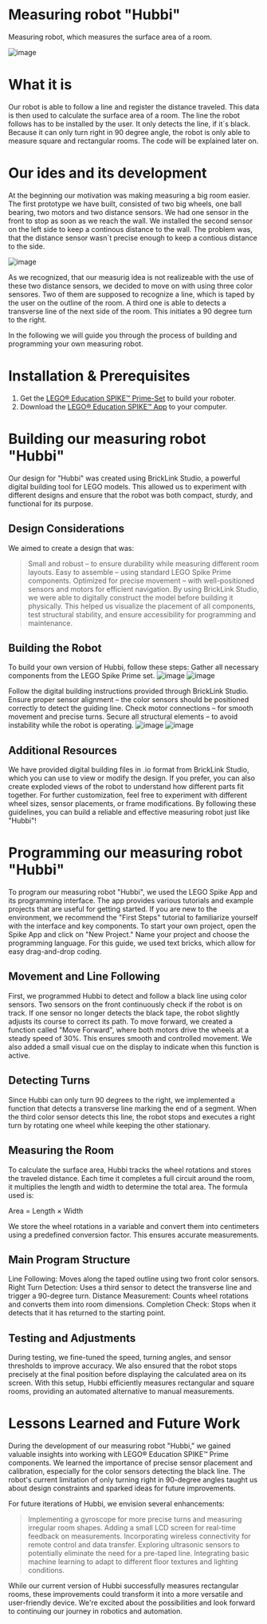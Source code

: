 # Measuring robot "Hubbi"

Measuring robot, which measures the surface area of a room.

![image](https://github.com/user-attachments/assets/895530c3-a123-461f-a578-d2d05290132c)


# What it is

Our robot is able to follow a line and register the distance traveled. This data is then used to calculate the surface area of a room.
The line the robot follows has to be installed by the user. It only detects the line, if it´s black. Because it can only turn right in 90 degree angle, the robot is only able to measure square and rectangular rooms. The code will be explained later on. 

# Our ides and its development

At the beginning our motivation was making measuring a big room easier. The first prototype we have built, consisted of two big wheels, one ball bearing, two motors and two distance sensors. We had one sensor in the front to stop as soon as we reach the wall. We installed the second sensor on the left side to keep a continous distance to the wall. The problem was, that the distance sensor wasn´t precise enough to keep a contious distance to the side.  

![image](https://github.com/user-attachments/assets/22ca01b9-d8a9-4d6e-97c8-eaeb77d88511)

As we recognized, that our measurig idea is not realizeable with the use of these two distance sensors, we decided to move on with using three color sensores. Two of them are supposed to recognize a line, which is taped by the user on the outline of the room. A third one is able to detects a transverse line of the next side of the room. This initiates a 90 degree turn to the right.

In the following we will guide you through the process of building and programming your own measuring robot.


# Installation & Prerequisites

1. Get the [LEGO® Education SPIKE™ Prime-Set](https://education.lego.com/de-de/products/lego-education-spike-prime-set/45678/) to build your roboter. 
2. Download the [LEGO® Education SPIKE™ App](https://education.lego.com/de-de/downloads/spike-app/software/) to your computer.


# Building our measuring robot "Hubbi"

Our design for "Hubbi" was created using BrickLink Studio, a powerful digital building tool for LEGO models. This allowed us to experiment with different designs and ensure that the robot was both compact, sturdy, and functional for its purpose.


## Design Considerations

We aimed to create a design that was:
  > Small and robust – to ensure durability while measuring different room layouts.
  > Easy to assemble – using standard LEGO Spike Prime components.
  > Optimized for precise movement – with well-positioned sensors and motors for efficient navigation.
By using BrickLink Studio, we were able to digitally construct the model before building it physically. This helped us visualize the placement of all components, test structural stability, and ensure accessibility for programming and maintenance.


## Building the Robot
To build your own version of Hubbi, follow these steps:
Gather all necessary components from the LEGO Spike Prime set.
![image](https://github.com/user-attachments/assets/efb47114-b4c2-4e37-b8c8-0be303b0abd7)
![image](https://github.com/user-attachments/assets/4c99fb6f-3e6c-41e5-8b93-99fdb2591dd2)

Follow the digital building instructions provided through BrickLink Studio.
Ensure proper sensor alignment – the color sensors should be positioned correctly to detect the guiding line.
Check motor connections – for smooth movement and precise turns.
Secure all structural elements – to avoid instability while the robot is operating.
![image](https://github.com/user-attachments/assets/9cc233f3-87e1-400f-b00b-2c90a220b91b)
![image](https://github.com/user-attachments/assets/70a4e8ec-d53b-439b-b34a-f79f3a66d3de)




## Additional Resources
We have provided digital building files in .io format from BrickLink Studio, which you can use to view or modify the design.
If you prefer, you can also create exploded views of the robot to understand how different parts fit together.
For further customization, feel free to experiment with different wheel sizes, sensor placements, or frame modifications.
By following these guidelines, you can build a reliable and effective measuring robot just like "Hubbi"!


# Programming our measuring robot "Hubbi"

To program our measuring robot "Hubbi", we used the LEGO Spike App and its programming interface. The app provides various tutorials and example projects that are useful for getting started. If you are new to the environment, we recommend the "First Steps" tutorial to familiarize yourself with the interface and key components.
To start your own project, open the Spike App and click on "New Project." Name your project and choose the programming language. For this guide, we used text bricks, which allow for easy drag-and-drop coding.


## Movement and Line Following

First, we programmed Hubbi to detect and follow a black line using color sensors. Two sensors on the front continuously check if the robot is on track. If one sensor no longer detects the black tape, the robot slightly adjusts its course to correct its path.
To move forward, we created a function called "Move Forward", where both motors drive the wheels at a steady speed of 30%. This ensures smooth and controlled movement. We also added a small visual cue on the display to indicate when this function is active.


## Detecting Turns

Since Hubbi can only turn 90 degrees to the right, we implemented a function that detects a transverse line marking the end of a segment. When the third color sensor detects this line, the robot stops and executes a right turn by rotating one wheel while keeping the other stationary.


## Measuring the Room

To calculate the surface area, Hubbi tracks the wheel rotations and stores the traveled distance. Each time it completes a full circuit around the room, it multiplies the length and width to determine the total area. The formula used is:

Area = Length × Width

We store the wheel rotations in a variable and convert them into centimeters using a predefined conversion factor. This ensures accurate measurements.


## Main Program Structure

Line Following: Moves along the taped outline using two front color sensors.
Right Turn Detection: Uses a third sensor to detect the transverse line and trigger a 90-degree turn.
Distance Measurement: Counts wheel rotations and converts them into room dimensions.
Completion Check: Stops when it detects that it has returned to the starting point.


## Testing and Adjustments

During testing, we fine-tuned the speed, turning angles, and sensor thresholds to improve accuracy. We also ensured that the robot stops precisely at the final position before displaying the calculated area on its screen.
With this setup, Hubbi efficiently measures rectangular and square rooms, providing an automated alternative to manual measurements.


# Lessons Learned and Future Work

During the development of our measuring robot "Hubbi," we gained valuable insights into working with LEGO® Education SPIKE™ Prime components. We learned the importance of precise sensor placement and calibration, especially for the color sensors detecting the black line. The robot's current limitation of only turning right in 90-degree angles taught us about design constraints and sparked ideas for future improvements.

For future iterations of Hubbi, we envision several enhancements:
  >Implementing a gyroscope for more precise turns and measuring irregular room shapes.
  >Adding a small LCD screen for real-time feedback on measurements.
  >Incorporating wireless connectivity for remote control and data transfer.
  >Exploring ultrasonic sensors to potentially eliminate the need for a pre-taped line.
  >Integrating basic machine learning to adapt to different floor textures and lighting conditions.

While our current version of Hubbi successfully measures rectangular rooms, these improvements could transform it into a more versatile and user-friendly device. We're excited about the possibilities and look forward to continuing our journey in robotics and automation.

